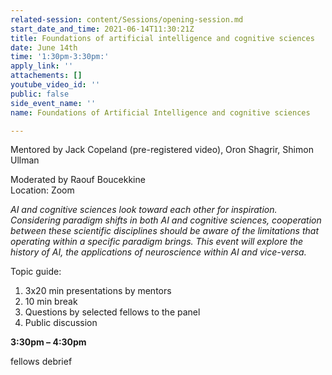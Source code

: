 ```yaml
---
related-session: content/Sessions/opening-session.md
start_date_and_time: 2021-06-14T11:30:21Z
title: Foundations of artificial intelligence and cognitive sciences
date: June 14th
time: '1:30pm-3:30pm:'
apply_link: ''
attachements: []
youtube_video_id: ''
public: false
side_event_name: ''
name: Foundations of Artificial Intelligence and cognitive sciences

---
```

Mentored by Jack Copeland (pre-registered video), Oron Shagrir, Shimon Ullman

Moderated by Raouf Boucekkine  
Location: Zoom

_AI and cognitive sciences look toward each other for inspiration. Considering paradigm shifts in both AI and cognitive sciences, cooperation between these scientific disciplines should be aware of the limitations that operating within a specific paradigm brings. This event will explore the history of AI, the applications of neuroscience within AI and vice-versa._

Topic guide:

1. 3x20 min presentations by mentors
2. 10 min break
3. Questions by selected fellows to the panel
4. Public discussion

**3:30pm – 4:30pm**

fellows debrief